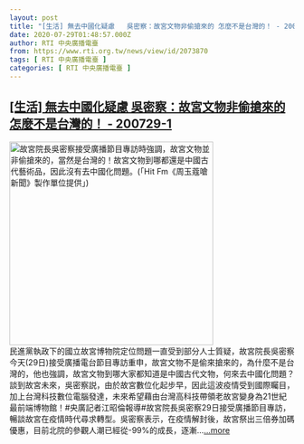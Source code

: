 ```yaml
---
layout: post
title: "[生活] 無去中國化疑慮   吳密察：故宮文物非偷搶來的 怎麼不是台灣的！ - 200729-1"
date: 2020-07-29T01:48:57.000Z
author: RTI 中央廣播電臺
from: https://www.rti.org.tw/news/view/id/2073870
tags: [ RTI 中央廣播電臺 ]
categories: [ RTI 中央廣播電臺 ]
---
```

<!--1595987337000-->
[[生活] 無去中國化疑慮   吳密察：故宮文物非偷搶來的 怎麼不是台灣的！ - 200729-1](https://www.rti.org.tw/news/view/id/2073870)
------

<div>
<img src="https://static.rti.org.tw/assets/thumbnails/2020/07/29/21132623cc13075842b7a289eba18e59.jpg" width="360" alt="故宮院長吳密察接受廣播節目專訪時強調，故宮文物並非偷搶來的，當然是台灣的！故宮文物到哪都還是中國古代藝術品，因此沒有去中國化問題。(「Hit Fm《周玉蔻嗆新聞》製作單位提供」)" title="故宮院長吳密察接受廣播節目專訪時強調，故宮文物並非偷搶來的，當然是台灣的！故宮文物到哪都還是中國古代藝術品，因此沒有去中國化問題。(「Hit Fm《周玉蔻嗆新聞》製作單位提供」)"><br>民進黨執政下的國立故宮博物院定位問題一直受到部分人士質疑，故宮院長吳密察今天(29日)接受廣播電台節目專訪重申，故宮文物不是偷來搶來的，為什麼不是台灣的，他也強調，故宮文物到哪大家都知道是中國古代文物，何來去中國化問題？談到故宮未來，吳密察説，由於故宮數位化起步早，因此這波疫情受到國際矚目，加上台灣科技數位電腦發達，未來希望藉由台灣高科技帶領老故宮變身為21世紀最前端博物館！#央廣記者江昭倫報導#故宮院長吳密察29日接受廣播節目專訪，暢談故宮在疫情時代尋求轉型。吳密察表示，在疫情解封後，故宮祭出三倍券加碼優惠，目前北院的參觀人潮已經從-99%的成長，逐漸...<a target="_blank" href="https://www.rti.org.tw/news/view/id/2073870">...more</a>
</div>
